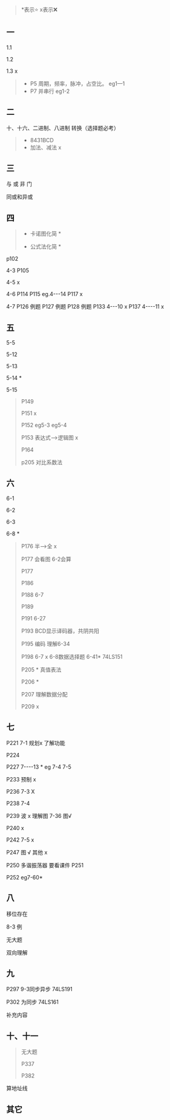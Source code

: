 > *表示⭐  x表示❌

## 一

1.1

1.2

1.3 x

> * P5 周期，频率，脉冲，占空比。 eg1—1
> * P7 并串行 eg1-2

## 二

十、十六、二进制、八进制 转换（选择题必考）

> * 8431BCD 
> * 加法、减法 x

## 三 

与 或 非 门

同或和异或

## 四

> * 卡诺图化简 *
>
> * 公式法化简 *
>
>   

p102 

4-3 P105 

4-5 x

4-6  P114 P115 eg.4---14    P117 x

4-7  P126 例题 P127 例题 P128 例题 P133 4---10 x   P137 4----11 x

## 五

5-5 

5-12 

5-13 

5-14  *

5-15

>  P149
>
>  P151 x
>
>  P152 eg5-3 eg5-4
>
>  P153 表达式—>逻辑图 x
>
>  P164 
>
>  p205 对比系数法

## 六

6-1

6-2

6-3

6-8 *



> P176 半—>全 x
>
> P177 会看图 6-2会算
>
> P177 
>
> P186
>
> P188 6-7
>
> P189 
>
> P191 6-27
>
> P193 BCD显示译码器，共阴共阳
>
> P195 编码 理解6-34
>
> P198 6-7 x 6-8数据选择题 6-41*  74LS151
>
> P205 * 真值表法
>
> P206 *
>
> P207 理解数据分配
>
> P209 x

## 七

P221 7-1 规划x 了解功能

P224

P227 7----13 *    eg 7-4 7-5 

P233 预制 x

P236 7-3 X

P238 7-4 

P239 波 x 理解图 7-36 图√

P240 x

P242 7-5 x

P247 图 √ 其他 x

P250 多谐振荡器 要看课件  P251

P252 eg7-60*

## 八

移位存在

8-3 例

无大题

双向理解

## 九

P297 9-3同步异步 74LS191 

P302 为同步 74LS161

补充内容

## 十、十一

> 无大题
>
> P337
>
> P382

算地址线

## 其它

